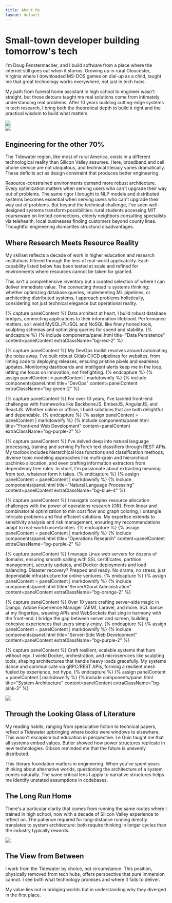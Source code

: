 ```yaml
---
title: About Me
layout: default
---
```


<div class="hero bg-orange-3 border-3 border-bottom border-black">
    <div class="hero-left hero-content hero-top d-flex flex-column justify-content-center border-lg-3 border-end-lg border-lg-black py-4 min-vh-50">
        <h1 class="headline">Small-town developer building tomorrow's tech</h1>
        <p class="tagline">I'm Doug Fenstermacher, and I build software from a place where the internet still goes out when it storms.  Growing up in rural Gloucester, Virginia where I downloaded MS-DOS games on dial-up as a child, taught me that great technology works everywhere, not just in tech hubs.</p>
        <p class="tagline">My path from funeral home assistant in high school to engineer wasn't straight, but those detours taught me real solutions come from intimately understanding real problems. After 10 years building cutting-edge systems in tech research, I bring both the theoretical depth to build it right and the practical wisdom to build what matters.</p>
    </div>
    <div class="hero-right hero-content hero-bottom px-0 pt-0 min-vh-50 h-lg-100">
        <img class="w-100 h-100 object-fit-cover" src="/assets/img/1cdaab4b-605f-4c49-92fb-338f65ddf1b6.jpeg">
    </div>
</div>

<div class="hero bg-orange-3 border-3 border-bottom border-black">
    <div class="hero-left hero-bottom hero-content border-lg-3 border-end-lg border-lg-black px-0 pt-0 min-vh-50 h-lg-100">
        <img class="w-100 h-100 object-fit-cover" src="/assets/img/53c23ce7-7706-405d-a366-2a5e85e46749.jpg">
    </div>
    <div class="hero-right hero-top hero-content d-flex flex-column justify-content-center pt-3 min-vh-50">
        <h2 class="headline">Engineering for the other 70%</h2>
        <p class="tagline">The Tidewater region, like most of rural America, exists in a different technological reality than Silicon Valley assumes. Here, broadband and cell phone service are not ubiquitous, and technical literacy varies dramatically. These deficits act as design constraint that produces better engineering.</p>
        <p class="tagline">Resource-constrained environments demand more robust architecture. Every optimization matters when serving users who can't upgrade their way out of problems. The same rigor I brought to NLP models and distributed systems becomes essential when serving users who can't upgrade their way out of problems. But beyond the technical challenge, I've seen well-designed systems transform possibilities: rural students accessing MIT courseware on limited connections, elderly neighbors consulting specialists via telehealth, local businesses finding customers beyond county lines. Thoughtful engineering dismantles structural disadvantages.</p>
    </div>
</div>

<div class="row pt-5">
    <div class="col-12 offset-md-2 col-md-8">
        <h2 class="headline text-center">Where Research Meets Resource Reality</h2>
        <p class="tagline">My skillset reflects a decade of work in higher education and research institutions filtered through the lens of real-world applicability. Each capability listed below has been tested at scale and refined for environments where resources cannot be taken for granted.</p>
        <p class="tagline">This isn't a comprehensive inventory but a curated selection of where I can deliver immediate value. The connecting thread is systems thinking: whether optimizing database queries, implementing ML pipelines, or architecting distributed systems, I approach problems holistically, considering not just technical elegance but operational reality.</p>
    </div>
</div>

<div class="grid gx-3 gy-3 p-3">

{% capture panelContent %}
Data architect at heart, I build robust database bridges, connecting applications to their information lifeblood. Performance matters, so I wield MySQL/PL/SQL and NoSQL like finely honed tools, sculpting schemas and optimizing queries for speed and stability.
{% endcapture %}
{% include components/panel.html title="Data Persistence" content=panelContent extraClassName="bg-red-2" %}

{% capture panelContent %}
My DevOps toolkit revolves around automating the noise away. I've built robust Gitlab CI/CD pipelines for websites, from linting code to deploying releases, ensuring pristine pixels and seamless updates. Monitoring dashboards and intelligent alerts keep me in the loop, letting me focus on innovation, not firefighting.
{% endcapture %}
{% assign panelContent = panelContent | markdownify %}
{% include components/panel.html title="DevOps" content=panelContent extraClassName="bg-green-2" %}

{% capture panelContent %}
For over 10 years, I've tackled front-end challenges with frameworks like BackboneJS, EmberJS, AngularJS, and ReactJS. Whether online or offline, I build solutions that are both delightful and dependable.
{% endcapture %}
{% assign panelContent = panelContent | markdownify %}
{% include components/panel.html title="Front-end Web Development" content=panelContent extraClassName="bg-purple-2" %}

{% capture panelContent %}
I've delved deep into natural language processing, training and serving PyTorch text classifiers through REST APIs. My toolbox includes hierarchical loss functions and classification methods, diverse topic modeling approaches like multi-grain and hierarchical pachinko allocation, and even crafting information extractors from dependency tree rules. In short, I'm passionate about extracting meaning from text, whatever form it takes.
{% endcapture %}
{% assign panelContent = panelContent | markdownify %}
{% include components/panel.html title="Natural Language Processing" content=panelContent extraClassName="bg-blue-4" %}

{% capture panelContent %}
I navigate complex resource allocation challenges with the power of operations research (OR). From linear and combinatorial optimization to min cost flow and graph coloring, I untangle intricate problems and find efficient solutions. My expertise extends to sensitivity analysis and risk management, ensuring my recommendations adapt to real-world uncertainties.
{% endcapture %}
{% assign panelContent = panelContent | markdownify %}
{% include components/panel.html title="Operations Research" content=panelContent extraClassName="bg-purple-2" %}

{% capture panelContent %}
I manage Linux web servers for dozens of domains, ensuring smooth sailing with SSL certificates, partition management, security updates, and Docker deployments and load balancing. Disaster recovery? Prepped and ready. No drama, no stress, just dependable infrastructure for online ventures.
{% endcapture %}
{% assign panelContent = panelContent | markdownify %}
{% include components/panel.html title="Server/Cloud Administration" content=panelContent extraClassName="bg-orange-2" %}

{% capture panelContent %}
Over 10 years crafting server-side magic in Django, Adobe Experience Manager (AEM), Laravel, and more. SQL dance at my fingertips, weaving APIs and WebSockets that sing in harmony with the front-end. I bridge the gap between server and screen, building cohesive experiences that users simply enjoy.
{% endcapture %}
{% assign panelContent = panelContent | markdownify %}
{% include components/panel.html title="Server-Side Web Development" content=panelContent extraClassName="bg-purple-2" %}

{% capture panelContent %}
Craft resilient, scalable systems that hum without ego. I wield Docker, orchestration, and microservices like sculpting tools, shaping architectures that handle heavy loads gracefully. My systems dance and communicate via gRPC/REST APIs, forming a resilient mesh fueled by experience, not hype.
{% endcapture %}
{% assign panelContent = panelContent | markdownify %}
{% include components/panel.html title="System Architecture" content=panelContent extraClassName="bg-pink-3" %}

</div>

<div class="hero bg-blue-2 border-3 border-bottom border-black">
    <div class="hero-left hero-content hero-top border-lg-3 border-end-lg border-lg-black px-0 pt-0 min-vh-50 h-lg-100">
        <img class="w-100 h-100 object-fit-cover" src="/assets/img/3e7a9410-3454-4fbc-a75d-266be5048481.jpeg">
    </div>
    <div class="hero-right hero-content hero-bottom d-flex flex-column justify-content-center pt-3 min-vh-50">
        <h2 class="headline">Through the Looking Glass of Literature</h2>
        <p class="tagline">My reading habits, ranging from speculative fiction to technical papers, reflect a Tidewater upbringing where books were windows to elsewhere. This wasn't escapism but education in perspective. Le Guin taught me that all systems embed values. Butler showed how power structures replicate in new technologies. Gibson reminded me that the future is unevenly distributed.</p>
        <p class="tagline">This literary foundation matters in engineering. When you've spent years thinking about alternative worlds, questioning the architecture of a system comes naturally. The same critical lens I apply to narrative structures helps me identify unstated assumptions in codebases.</p>
    </div>
</div>


<div class="hero bg-red-2 border-3 border-bottom border-black">
    <div class="hero-left hero-content hero-top d-flex flex-column justify-content-center border-lg-3 border-end-lg border-lg-black py-4 px-5 min-vh-50">
        <h2 class="headline">The Long Run Home</h2>
        <p class="tagline">There's a particular clarity that comes from running the same routes where I trained in high school, now with a decade of Silicon Valley experience to reflect on. The patience required for long-distance running directly translates to system architecture: both require thinking in longer cycles than the industry typically rewards.</p>
    </div>
    <div class="hero-right hero-content hero-bottom px-0 pt-0 min-vh-50 h-lg-100">
        <img class="w-100 h-100 object-fit-cover" src="/assets/img/e75eeaea-6eb8-4869-81c3-4444517da83d.jpeg">
    </div>
</div>

<div class="row pt-5">
    <div class="col-12 offset-md-2 col-md-8">
        <h2 class="headline text-center">The View from Between</h2>
        <p class="tagline">I work from the Tidewater by choice, not circumstance. This position, physically removed from tech hubs, offers perspective that pure immersion cannot. I see both what technology promises and where it fails to deliver.</p>
        <p class="tagline">My value lies not in bridging worlds but in understanding why they diverged in the first place.</p>
    </div>
</div>